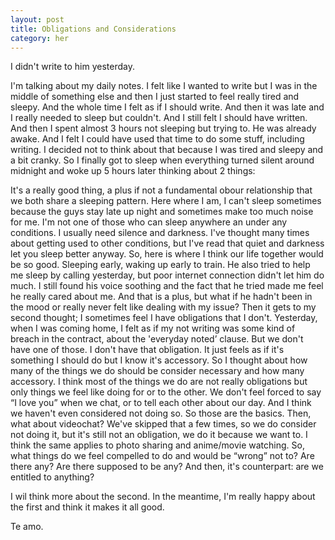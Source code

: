 ```yaml
---
layout: post
title: Obligations and Considerations
category: her
---
```

I didn't write to him yesterday.

I'm talking about my daily notes. I felt like I wanted to write but I was in the middle of something else and then I just started to feel really tired and sleepy. And the whole time I felt as if I should write. And then it was late and I really needed to sleep but couldn't. And I still felt I should have written. And then I spent almost 3 hours not sleeping but trying to. He was already awake. And I felt I could have used that time to do some stuff, including writing. I decided not to think about that because I was tired and sleepy and a bit cranky. So I finally got to sleep when everything turned silent around midnight and woke up 5 hours later thinking about 2 things:

It's a really good thing, a plus if not a fundamental obour relationship that we both share a sleeping pattern. Here where I am, I can't sleep sometimes because the guys stay late up night and sometimes make too much noise for me. I'm not one of those who can sleep anywhere an under any conditions. I usually need silence and darkness. I've thought many times about getting used to other conditions, but I've read that quiet and darkness let you sleep better anyway. So, here is where I think our life together would be so good. Sleeping early, waking up early to train. He also tried to help me sleep by calling yesterday, but poor internet connection didn't let him do much. I still found his voice soothing and the fact that he tried made me feel he really cared about me. And that is a plus, but what if he hadn't been in the mood or really never felt like dealing with my issue? Then it gets to my second thought;
I sometimes feel I have obligations that I don't. Yesterday, when I was coming home, I felt as if my not writing was some kind of breach in the contract, about the 'everyday noted’ clause. But we don't have one of those. I don't have that obligation. It just feels as if it's something I should do but I know it's accessory. So I thought about how many of the things we do should be consider necessary and how many accessory. I think most of the things we do are not really obligations but only things we feel like doing for or to the other. We don't feel forced to say “I love you” when we chat, or to tell each other about our day. And I think we haven't even considered not doing so. So those are the basics. Then, what about videochat? We've skipped that a few times, so we do consider not doing it, but it's still not an obligation, we do it because we want to. I think the same applies to photo sharing and anime/movie watching. So, what things do we feel compelled to do and would be “wrong” not to? Are there any? Are there supposed to be any? And then, it's counterpart: are we entitled to anything?

I wil think more about the second. In the meantime, I'm really happy about the first and think it makes it all good.

Te amo.
